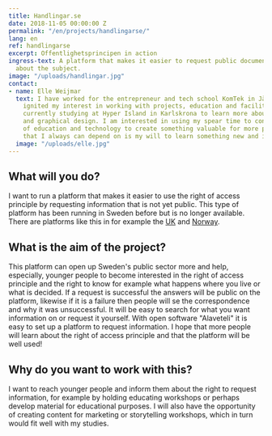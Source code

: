 ```yaml
---
title: Handlingar.se
date: 2018-11-05 00:00:00 Z
permalink: "/en/projects/handlingarse/"
lang: en
ref: handlingarse
excerpt: Offentlighetsprincipen in action
ingress-text: A platform that makes it easier to request public documents and workshops
  about the subject.
image: "/uploads/handlingar.jpg"
contact:
- name: Elle Weijmar
  text: I have worked for the entrepreneur and tech school KomTek in Järfälla which
    ignited my interest in working with projects, education and facilitation. I am
    currently studying at Hyper Island in Karlskrona to learn more about animation
    and graphical design. I am interested in using my spear time to connect my experience
    of education and technology to create something valuable for more people. Something
    that I always can depend on is my will to learn something new and inspire others.
  image: "/uploads/elle.jpg"
---
```


## What will you do?
I want to run a platform that makes it easier to use the right of access principle by requesting information that is not yet public. This type of platform has been running in Sweden before but is no longer available. There are platforms like this in for example the [UK](http://whatdotheyknow.com) and [Norway](http://mimesbronn.no/).

## What is the aim of the project?
This platform can open up Sweden's public sector more and help, especially, younger people to become interested in the right of access principle and the right to know for example what happens where you live or what is decided. If a request is successful the answers will be public on the platform, likewise if it is a failure then people will se the correspondence and why it was unsuccessful. It will be easy to search for what you want information on or request it yourself. With open software "Alaveteli" it is easy to set up a platform to request information. I hope that more people will learn about the right of access principle and that the platform will be well used!

## Why do you want to work with this?
I want to reach younger people and inform them about the right to request information, for example by holding educating workshops or perhaps develop material for educational purposes. I will also have the opportunity of creating content for marketing or storytelling workshops, which in turn would fit well with my studies.

